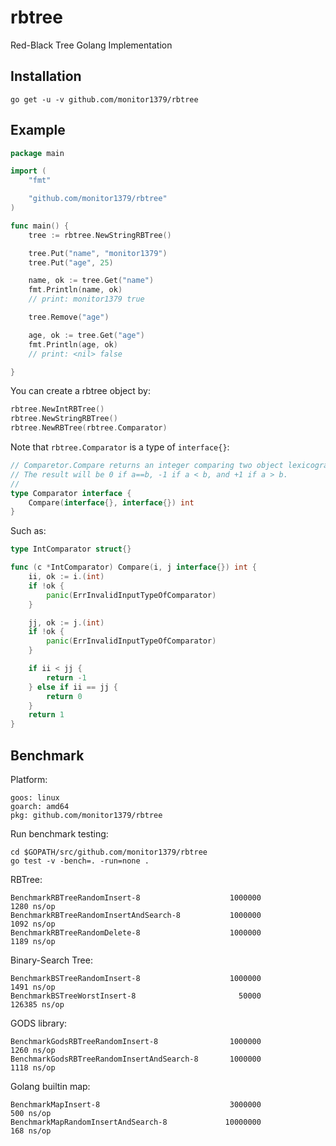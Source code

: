 # rbtree

Red-Black Tree Golang Implementation


## Installation

```
go get -u -v github.com/monitor1379/rbtree
```


## Example

```go
package main

import (
	"fmt"

	"github.com/monitor1379/rbtree"
)

func main() {
	tree := rbtree.NewStringRBTree()

	tree.Put("name", "monitor1379")
	tree.Put("age", 25)

	name, ok := tree.Get("name")
	fmt.Println(name, ok)
	// print: monitor1379 true

	tree.Remove("age")

	age, ok := tree.Get("age")
	fmt.Println(age, ok)
	// print: <nil> false

}

```


You can create a rbtree object by:
```go
rbtree.NewIntRBTree()
rbtree.NewStringRBTree()
rbtree.NewRBTree(rbtree.Comparator)
```


Note that `rbtree.Comparator` is a type of `interface{}`: 
```go
// Comparetor.Compare returns an integer comparing two object lexicographically.
// The result will be 0 if a==b, -1 if a < b, and +1 if a > b.
//
type Comparator interface {
	Compare(interface{}, interface{}) int
}
```


Such as:
```go
type IntComparator struct{}

func (c *IntComparator) Compare(i, j interface{}) int {
	ii, ok := i.(int)
	if !ok {
		panic(ErrInvalidInputTypeOfComparator)
	}

	jj, ok := j.(int)
	if !ok {
		panic(ErrInvalidInputTypeOfComparator)
	}

	if ii < jj {
		return -1
	} else if ii == jj {
		return 0
	}
	return 1
}
```



## Benchmark

Platform: 
```
goos: linux
goarch: amd64
pkg: github.com/monitor1379/rbtree
```

Run benchmark testing:
```
cd $GOPATH/src/github.com/monitor1379/rbtree
go test -v -bench=. -run=none .
```


RBTree:
```
BenchmarkRBTreeRandomInsert-8                    1000000              1280 ns/op
BenchmarkRBTreeRandomInsertAndSearch-8           1000000              1092 ns/op
BenchmarkRBTreeRandomDelete-8                    1000000              1189 ns/op
```

Binary-Search Tree:
```
BenchmarkBSTreeRandomInsert-8                    1000000              1491 ns/op
BenchmarkBSTreeWorstInsert-8                       50000            126385 ns/op
```


GODS library:
```
BenchmarkGodsRBTreeRandomInsert-8                1000000              1260 ns/op
BenchmarkGodsRBTreeRandomInsertAndSearch-8       1000000              1118 ns/op
```

Golang builtin map:
```
BenchmarkMapInsert-8                             3000000               500 ns/op
BenchmarkMapRandomInsertAndSearch-8             10000000               168 ns/op
```
